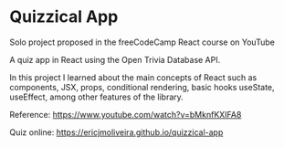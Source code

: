 # Quizzical App

Solo project proposed in the freeCodeCamp React course on YouTube

A quiz app in React using the Open Trivia Database API.

In this project I learned about the main concepts of React such as components, JSX, props, conditional rendering, basic hooks useState, useEffect, among other features of the library.

Reference: https://www.youtube.com/watch?v=bMknfKXIFA8

Quiz online: https://ericjmoliveira.github.io/quizzical-app
